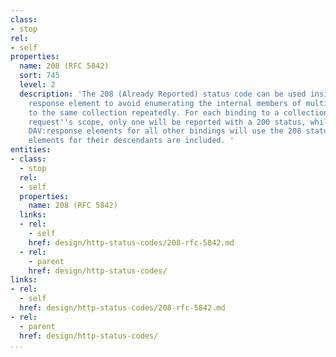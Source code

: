 ```yaml
---
class:
- stop
rel:
- self
properties:
  name: 208 (RFC 5842)
  sort: 745
  level: 2
  description: 'The 208 (Already Reported) status code can be used inside a DAV: propstat
    response element to avoid enumerating the internal members of multiple bindings
    to the same collection repeatedly. For each binding to a collection inside the
    request''s scope, only one will be reported with a 200 status, while subsequent
    DAV:response elements for all other bindings will use the 208 status, and no DAV:response
    elements for their descendants are included. '
entities:
- class:
  - stop
  rel:
  - self
  properties:
    name: 208 (RFC 5842)
  links:
  - rel:
    - self
    href: design/http-status-codes/208-rfc-5842.md
  - rel:
    - parent
    href: design/http-status-codes/
links:
- rel:
  - self
  href: design/http-status-codes/208-rfc-5842.md
- rel:
  - parent
  href: design/http-status-codes/
...
```

